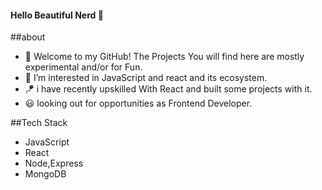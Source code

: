 #### Hello Beautiful Nerd 👋
##about
- 🤗 Welcome to my GitHub! The Projects You will find here are mostly experimental and/or for Fun.
- 💪 I’m interested in JavaScript and react and its ecosystem.
- 🪁 i have recently upskilled With React and built some projects with it.
- 😃 looking out for opportunities as Frontend Developer.

##Tech Stack
- JavaScript
- React
- Node,Express
- MongoDB


<!---
AmitMishra-852/AmitMishra-852 is a ✨ special ✨ repository because its `README.md` (this file) appears on your GitHub profile.
You can click the Preview link to take a look at your changes.
--->
